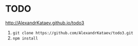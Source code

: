 # TODO

http://AlexandrKataev.github.io/todo3

1. `git clone https://github.com/AlexandrKataev/todo3.git`
2. `npm install`
